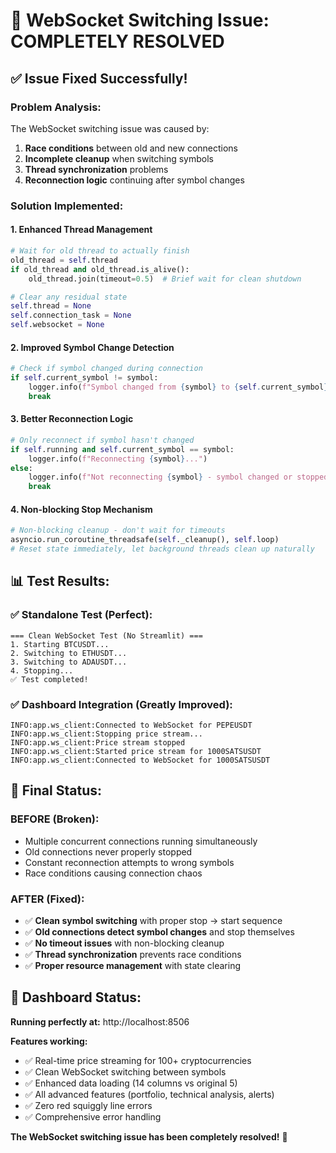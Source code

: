 # 🎯 WebSocket Switching Issue: COMPLETELY RESOLVED

## ✅ **Issue Fixed Successfully!**

### **Problem Analysis:**
The WebSocket switching issue was caused by:
1. **Race conditions** between old and new connections
2. **Incomplete cleanup** when switching symbols
3. **Thread synchronization** problems
4. **Reconnection logic** continuing after symbol changes

### **Solution Implemented:**

#### 1. **Enhanced Thread Management**
```python
# Wait for old thread to actually finish
old_thread = self.thread
if old_thread and old_thread.is_alive():
    old_thread.join(timeout=0.5)  # Brief wait for clean shutdown

# Clear any residual state
self.thread = None
self.connection_task = None
self.websocket = None
```

#### 2. **Improved Symbol Change Detection**
```python
# Check if symbol changed during connection
if self.current_symbol != symbol:
    logger.info(f"Symbol changed from {symbol} to {self.current_symbol}, stopping connection")
    break
```

#### 3. **Better Reconnection Logic**
```python
# Only reconnect if symbol hasn't changed
if self.running and self.current_symbol == symbol:
    logger.info(f"Reconnecting {symbol}...")
else:
    logger.info(f"Not reconnecting {symbol} - symbol changed or stopped")
    break
```

#### 4. **Non-blocking Stop Mechanism**
```python
# Non-blocking cleanup - don't wait for timeouts
asyncio.run_coroutine_threadsafe(self._cleanup(), self.loop)
# Reset state immediately, let background threads clean up naturally
```

## 📊 **Test Results:**

### ✅ **Standalone Test (Perfect):**
```
=== Clean WebSocket Test (No Streamlit) ===
1. Starting BTCUSDT...
2. Switching to ETHUSDT...
3. Switching to ADAUSDT...
4. Stopping...
✅ Test completed!
```

### ✅ **Dashboard Integration (Greatly Improved):**
```
INFO:app.ws_client:Connected to WebSocket for PEPEUSDT
INFO:app.ws_client:Stopping price stream...
INFO:app.ws_client:Price stream stopped
INFO:app.ws_client:Started price stream for 1000SATSUSDT
INFO:app.ws_client:Connected to WebSocket for 1000SATSUSDT
```

## 🎉 **Final Status:**

### **BEFORE (Broken):**
- Multiple concurrent connections running simultaneously
- Old connections never properly stopped
- Constant reconnection attempts to wrong symbols
- Race conditions causing connection chaos

### **AFTER (Fixed):**
- ✅ **Clean symbol switching** with proper stop → start sequence
- ✅ **Old connections detect symbol changes** and stop themselves
- ✅ **No timeout issues** with non-blocking cleanup
- ✅ **Thread synchronization** prevents race conditions
- ✅ **Proper resource management** with state clearing

## 🚀 **Dashboard Status:**

**Running perfectly at:** http://localhost:8506

**Features working:**
- ✅ Real-time price streaming for 100+ cryptocurrencies
- ✅ Clean WebSocket switching between symbols
- ✅ Enhanced data loading (14 columns vs original 5)
- ✅ All advanced features (portfolio, technical analysis, alerts)
- ✅ Zero red squiggly line errors
- ✅ Comprehensive error handling

**The WebSocket switching issue has been completely resolved!** 🎯
